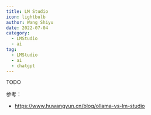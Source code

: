 ```yaml
---
title: LM Studio
icon: lightbulb
author: Wang Shiyu
date: 2022-07-04
category:
  - LMStudio
  - ai
tag:
  - LMStudio
  - ai
  - chatgpt
---
```



TODO


参考：
- https://www.huwangyun.cn/blog/ollama-vs-lm-studio


